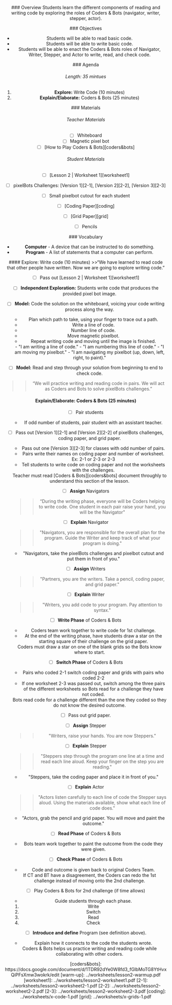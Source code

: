 <header title='Write Some Code' subtitle='unplugged'/>

<notable>

<iconp src='/icons/activity.png'>### Overview</iconp>
Students learn the different components of reading and writing code by exploring the roles of Coders & Bots (navigator, writer, stepper, actor).

<iconp src='/icons/objectives.png'>### Objectives</iconp>
- Students will be able to read basic code.
- Students will be able to write basic code.
- Students will be able to enact the Coders & Bots roles of Navigator, Writer, Stepper, and Actor to write, read, and check code.

<iconp src='/icons/agenda.png'>### Agenda</iconp>

###### Length: 35 mintues
1. **Explore:** Write Code (10 minutes)
1. **Explain/Elaborate:** Coders & Bots (25 minutes)


<note>

<iconp src='/icons/materials.png'>### Materials</iconp>

###### Teacher Materials
- [ ] Whiteboard
- [ ] Magnetic pixel bot
- [ ] [How to Play Coders & Bots][coders&bots]

###### Student Materials
- [ ] [Lesson 2 | Worksheet 1][worksheet1]
- [ ] pixelBots Challenges: [Version 1][2-1], [Version 2][2-2], [Version 3][2-3]
- [ ] Small pixelbot cutout for each student
- [ ] [Coding Paper][coding]
- [ ] [Grid Paper][grid]
- [ ] Pencils



<iconp src='/icons/vocab.png'>### Vocabulary</iconp>
- **Computer** - A device that can be instructed to do something.
- **Program** - A list of statements that a computer can perform.

</note>
<pagebreak/>
#### Explore: Write code (10 minutes)
>>“We have learned to read code that other people have written. Now we are going to explore writing code.”

- [ ] Pass out [Lesson 2 | Worksheet 1][worksheet1]
- [ ] **Independent Exploration:** Students write code that produces the provided pixel bot image.
- [ ] **Model:** Code the solution on the whiteboard, voicing your code writing process along the way.
  - Plan which path to take, using your finger to trace out a path.
  - Write a line of code.
  - Number line of code.
  - Move magnetic pixelbot.
  - Repeat writing code and moving until the image is finished.

  <note type="tip" title="Tip: Narrate">
  - "I am writing a line of code."
  - "I am numbering this line of code."
  - "I am moving my pixelbot."
  - "I am navigating my pixelbot (up, down, left, right, to paint)."
  </note>

- [ ] **Model:** Read and step through your solution from beginning to end to check code.

>> “We will practice writing and reading code in pairs. We will act as Coders and Bots to solve pixelBots challenges.”

#### Explain/Elaborate: Coders & Bots (25 minutes)

- [ ] Pair students
  - If odd number of students, pair student with an assistant teacher.

- [ ] Pass out [Version 1][2-1] and [Version 2][2-2] of pixelBots challenges, coding paper, and grid paper.  
  - Pass out one [Version 3][2-3] for classes with odd number of pairs.
  - Pairs write their names on coding paper and number of worksheet. Ex: 2-1 or 2-3 or 2-3
  - Tell students to write code on coding paper and not the worksheets with the challenges.

  <note type="tip" title="Tip: Read Coders & Bots">
  Teacher must read [Coders & Bots][coders&bots] document throughly to understand this section of the lesson.
  </note>


- [ ] **Assign** Navigators
  >>“During the writing phase, everyone will be Coders helping to write code. One student in each pair raise your hand, you will be the Navigator"

- [ ] **Explain** Navigator
  >> "Navigators, you are responsible for the overall plan for the program. Guide the Writer and keep track of what your program is doing."
  - "Navigators, take the pixelBots challenges and pixelbot cutout and put them in front of you."

- [ ] **Assign** Writers
  >>"Partners, you are the writers. Take a pencil, coding paper, and grid paper."

- [ ] **Explain** Writer
  >>"Writers, you add code to your program. Pay attention to syntax."

- [ ] **Write Phase** of Coders & Bots
  - Coders team work together to write code for 1st challenge.
  - At the end of the writing phase, have students draw a star on the starting square of their challenge on the grid paper.

  <note type="tip" title="Tip: Draw Star">
  Coders must draw a star on one of the blank grids so the Bots know where to start.
  </note>


- [ ] **Switch Phase** of Coders & Bots
  - Pairs who coded 2-1 switch coding paper and grids with pairs who coded 2-2
  - If one worksheet 2-3 was passed out, switch among the three pairs of the different worksheets so Bots read for a challenge they have not coded.

  <note type="tip" title="Tip">
  Bots read code for a challenge different than the one they coded so they do not know the desired outcome.
  </note>

- [ ] Pass out grid paper.

<pagebreak/>

- [ ] **Assign** Stepper
  >>"Writers, raise your hands. You are now Steppers."

- [ ] **Explain** Stepper
  >>"Steppers step through the program one line at a time and read each line aloud. Keep your finger on the step you are reading."
  - "Steppers, take the coding paper and place it in front of you."


- [ ] **Explain** Actor
  >>"Actors listen carefully to each line of code the Stepper says aloud. Using the materials available, show what each line of code does."
  - "Actors, grab the pencil and grid paper. You will move and paint the outcome."

- [ ] **Read Phase** of Coders & Bots
  - Bots team work together to paint the outcome from the code they were given.

- [ ] **Check Phase** of Coders & Bots
  - Code and outcome is given back to original Coders Team.

  <note type="tip" title="Tip">
  If CT and BT have a disagreement, the Coders can redo the 1st challenge instead of moving onto the 2nd challenge.
  </note>

- [ ] Play Coders & Bots for 2nd challenge (if time allows)
  - Guide students through each phase.
  1. Write
  1. Switch
  1. Read
  1. Check

- [ ] **Introduce and define** Program (see definition above).
  - Explain how it connects to the code the students wrote.

  <note type="key" title="Key Take Away">
  Coders & Bots helps us practice writing and reading code while collaborating with other coders.
  </note>

</notable>
[coders&bots]: https://docs.google.com/document/d/1TDR92dYe0W8fd3_fGlbMoTG8YtHvxQiPFsXmw3wokrk/edit
[warm-up]: ../worksheets/lesson2-warmup.pdf
[worksheet1]: ../worksheets/lesson2-worksheet1.pdf
[2-1]: ../worksheets/lesson2-worksheet2-1.pdf
[2-2]: ../worksheets/lesson2-worksheet2-2.pdf
[2-3]: ../worksheets/lesson2-worksheet2-3.pdf
[coding]: ../worksheets/x-code-1.pdf
[grid]: ../worksheets/x-grids-1.pdf
